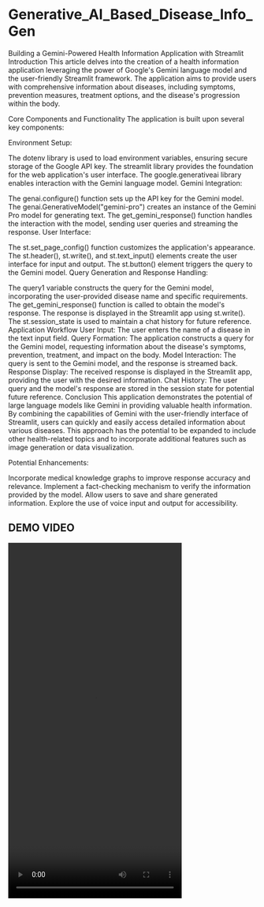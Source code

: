 # Generative_AI_Based_Disease_Info_Gen
Building a Gemini-Powered Health Information Application with Streamlit
Introduction
This article delves into the creation of a health information application leveraging the power of Google's Gemini language model and the user-friendly Streamlit framework. The application aims to provide users with comprehensive information about diseases, including symptoms, prevention measures, treatment options, and the disease's progression within the body.

Core Components and Functionality
The application is built upon several key components:

Environment Setup:

The dotenv library is used to load environment variables, ensuring secure storage of the Google API key.
The streamlit library provides the foundation for the web application's user interface.
The google.generativeai library enables interaction with the Gemini language model.
Gemini Integration:

The genai.configure() function sets up the API key for the Gemini model.
The genai.GenerativeModel("gemini-pro") creates an instance of the Gemini Pro model for generating text.
The get_gemini_response() function handles the interaction with the model, sending user queries and streaming the response.
User Interface:

The st.set_page_config() function customizes the application's appearance.
The st.header(), st.write(), and st.text_input() elements create the user interface for input and output.
The st.button() element triggers the query to the Gemini model.
Query Generation and Response Handling:

The query1 variable constructs the query for the Gemini model, incorporating the user-provided disease name and specific requirements.
The get_gemini_response() function is called to obtain the model's response.
The response is displayed in the Streamlit app using st.write().
The st.session_state is used to maintain a chat history for future reference.
Application Workflow
User Input: The user enters the name of a disease in the text input field.
Query Formation: The application constructs a query for the Gemini model, requesting information about the disease's symptoms, prevention, treatment, and impact on the body.
Model Interaction: The query is sent to the Gemini model, and the response is streamed back.
Response Display: The received response is displayed in the Streamlit app, providing the user with the desired information.
Chat History: The user query and the model's response are stored in the session state for potential future reference.
Conclusion
This application demonstrates the potential of large language models like Gemini in providing valuable health information. By combining the capabilities of Gemini with the user-friendly interface of Streamlit, users can quickly and easily access detailed information about various diseases. This approach has the potential to be expanded to include other health-related topics and to incorporate additional features such as image generation or data visualization.

Potential Enhancements:

Incorporate medical knowledge graphs to improve response accuracy and relevance.
Implement a fact-checking mechanism to verify the information provided by the model.
Allow users to save and share generated information.
Explore the use of voice input and output for accessibility.

<h2> DEMO VIDEO </h2>
 <video src="https://youtu.be/lZ6aZavAYWM?si=0rLanRf519HZg_Ae" width="352" height="720"></video>

